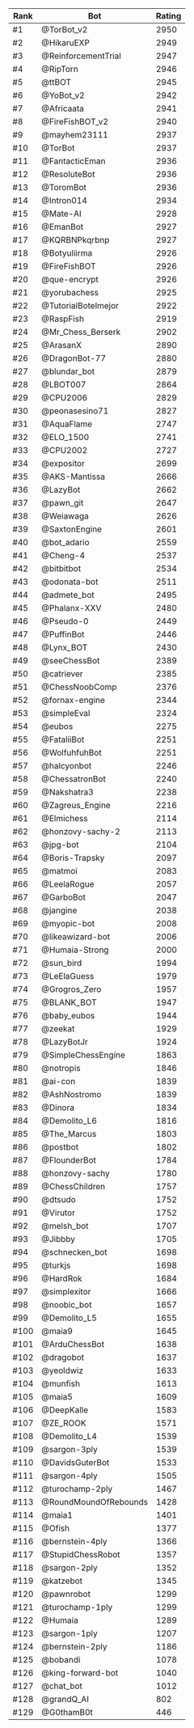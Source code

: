 Rank|Bot|Rating
---|---|---
#1|@TorBot_v2|2950
#2|@HikaruEXP|2949
#3|@ReinforcementTrial|2947
#4|@RipTorn|2946
#5|@ttBOT|2945
#6|@YoBot_v2|2942
#7|@Africaata|2941
#8|@FireFishBOT_v2|2940
#9|@mayhem23111|2937
#10|@TorBot|2937
#11|@FantacticEman|2936
#12|@ResoluteBot|2936
#13|@ToromBot|2936
#14|@Intron014|2934
#15|@Mate-AI|2928
#16|@EmanBot|2927
#17|@KQRBNPkqrbnp|2927
#18|@Botyuliirma|2926
#19|@FireFishBOT|2926
#20|@que-encrypt|2926
#21|@yorubachess|2925
#22|@TutorialBotelmejor|2922
#23|@RaspFish|2919
#24|@Mr_Chess_Berserk|2902
#25|@ArasanX|2890
#26|@DragonBot-77|2880
#27|@blundar_bot|2879
#28|@LBOT007|2864
#29|@CPU2006|2829
#30|@peonasesino71|2827
#31|@AquaFlame|2747
#32|@ELO_1500|2741
#33|@CPU2002|2727
#34|@expositor|2699
#35|@AKS-Mantissa|2666
#36|@LazyBot|2662
#37|@pawn_git|2647
#38|@Weiawaga|2626
#39|@SaxtonEngine|2601
#40|@bot_adario|2559
#41|@Cheng-4|2537
#42|@bitbitbot|2534
#43|@odonata-bot|2511
#44|@admete_bot|2495
#45|@Phalanx-XXV|2480
#46|@Pseudo-0|2449
#47|@PuffinBot|2446
#48|@Lynx_BOT|2430
#49|@seeChessBot|2389
#50|@catriever|2385
#51|@ChessNoobComp|2376
#52|@fornax-engine|2344
#53|@simpleEval|2324
#54|@eubos|2275
#55|@FataliiBot|2251
#56|@WolfuhfuhBot|2251
#57|@halcyonbot|2246
#58|@ChessatronBot|2240
#59|@Nakshatra3|2238
#60|@Zagreus_Engine|2216
#61|@Elmichess|2114
#62|@honzovy-sachy-2|2113
#63|@jpg-bot|2104
#64|@Boris-Trapsky|2097
#65|@matmoi|2083
#66|@LeelaRogue|2057
#67|@GarboBot|2047
#68|@jangine|2038
#69|@myopic-bot|2008
#70|@likeawizard-bot|2006
#71|@Humaia-Strong|2000
#72|@sun_bird|1994
#73|@LeElaGuess|1979
#74|@Grogros_Zero|1957
#75|@BLANK_BOT|1947
#76|@baby_eubos|1944
#77|@zeekat|1929
#78|@LazyBotJr|1924
#79|@SimpleChessEngine|1863
#80|@notropis|1846
#81|@ai-con|1839
#82|@AshNostromo|1839
#83|@Dinora|1834
#84|@Demolito_L6|1816
#85|@The_Marcus|1803
#86|@postbot|1802
#87|@FlounderBot|1784
#88|@honzovy-sachy|1780
#89|@ChessChildren|1757
#90|@dtsudo|1752
#91|@Virutor|1752
#92|@melsh_bot|1707
#93|@Jibbby|1705
#94|@schnecken_bot|1698
#95|@turkjs|1698
#96|@HardRok|1684
#97|@simplexitor|1666
#98|@noobic_bot|1657
#99|@Demolito_L5|1655
#100|@maia9|1645
#101|@ArduChessBot|1638
#102|@dragobot|1637
#103|@yeoldwiz|1633
#104|@munfish|1613
#105|@maia5|1609
#106|@DeepKalle|1583
#107|@ZE_ROOK|1571
#108|@Demolito_L4|1539
#109|@sargon-3ply|1539
#110|@DavidsGuterBot|1533
#111|@sargon-4ply|1505
#112|@turochamp-2ply|1467
#113|@RoundMoundOfRebounds|1428
#114|@maia1|1401
#115|@Ofish|1377
#116|@bernstein-4ply|1366
#117|@StupidChessRobot|1357
#118|@sargon-2ply|1352
#119|@katzebot|1345
#120|@pawnrobot|1299
#121|@turochamp-1ply|1299
#122|@Humaia|1289
#123|@sargon-1ply|1207
#124|@bernstein-2ply|1186
#125|@bobandi|1078
#126|@king-forward-bot|1040
#127|@chat_bot|1012
#128|@grandQ_AI|802
#129|@G0thamB0t|446
